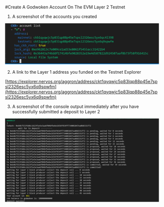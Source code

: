 #Create A Godwoken Account On The EVM Layer 2 Testnet

1. A screenshot of the accounts you created

![alt text](./accountcreate.png)


2. A link to the Layer 1 address you funded on the Testnet Explorer

[https://explorer.nervos.org/aggron/address/ckt1qyqwjc5p83lqp88p45e7spsl2326esc5yx6q9spwfm](https://explorer.nervos.org/aggron/address/ckt1qyqwjc5p83lqp88p45e7spsl2326esc5yx6q9spwfm)


3. A screenshot of the console output immediately after you have successfully submitted a deposit to Layer 2

![alt text](./deposit.png)
